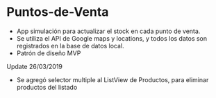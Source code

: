 # Puntos-de-Venta

- App simulación para actualizar el stock en cada punto de venta.
- Se utiliza el API de Google maps y locations, y todos los datos son registrados en la base de datos local.
- Patrón de diseño MVP


Update 26/03/2019
- Se agregó selector multiple al ListView de Productos, para eliminar productos del listado
